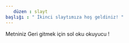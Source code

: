 ```yaml
---
   düzen : slayt 
başlığı : " İkinci slaytımıza hoş geldiniz! "
---
```

Metniniz 
Geri gitmek için sol oku okuyucu !
